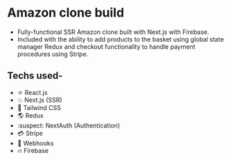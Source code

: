 # Amazon clone build

- Fully-functional SSR Amazon clone built with Next.js with Firebase. 
- Included with the ability to add products to the basket using global state manager Redux and checkout functionality to handle payment procedures using Stripe.

Techs used-
---
- ⚛️ React.js
- :boom: Next.js (SSR)
- 🦄 Tailwind CSS
- 🌎 Redux 
- :suspect: NextAuth (Authentication)
- 💳 Stripe
- :exploding_head: Webhooks 
- 🔥 Firebase
